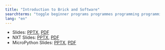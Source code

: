 ```yaml
---
title: "Introduction to Brick and Software"
searchterms: "toggle beginner programs programmes programming programming_app programing introev3 brick software ev3 buttons centre up- down- left- right- center- ipad tablet android app introduction introduction_to_brick_and_software"
lang: "en"
---
```

 <ul>
 <li class="ng-binding">Slides:
 <a href="ProgrammingLessons/beginner/Introduction.pptx">PPTX</a>,
 <a href="ProgrammingLessons/beginner/Introduction.pdf">PDF</a>
 </li>
<li class="ng-binding">NXT Slides:
<a href="ProgrammingLessons/beginner/IntroductionNXT.pptx">PPTX</a>,
<a href="ProgrammingLessons/beginner/IntroductionNXT.pdf">PDF</a>
</li>
<li class="ng-binding">MicroPython Slides:
<a href="ProgrammingLessons/beginner/py-Introduction.pptx">PPTX</a>,
<a href="ProgrammingLessons/beginner/py-Introduction.pdf">PDF</a>
</li>


 </ul>
